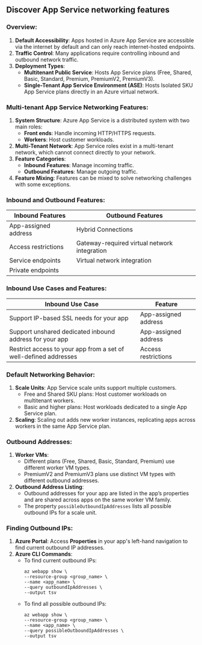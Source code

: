 Discover App Service networking features
---

### Overview:
1. **Default Accessibility**: Apps hosted in Azure App Service are accessible via the internet by default and can only reach internet-hosted endpoints.
2. **Traffic Control**: Many applications require controlling inbound and outbound network traffic.
3. **Deployment Types**:
   - **Multitenant Public Service**: Hosts App Service plans (Free, Shared, Basic, Standard, Premium, PremiumV2, PremiumV3).
   - **Single-Tenant App Service Environment (ASE)**: Hosts Isolated SKU App Service plans directly in an Azure virtual network.

### Multi-tenant App Service Networking Features:
1. **System Structure**: Azure App Service is a distributed system with two main roles:
   - **Front ends**: Handle incoming HTTP/HTTPS requests.
   - **Workers**: Host customer workloads.
2. **Multi-Tenant Network**: App Service roles exist in a multi-tenant network, which cannot connect directly to your network.
3. **Feature Categories**:
   - **Inbound Features**: Manage incoming traffic.
   - **Outbound Features**: Manage outgoing traffic.
4. **Feature Mixing**: Features can be mixed to solve networking challenges with some exceptions.

### Inbound and Outbound Features:

| **Inbound Features**           | **Outbound Features**                        |
|--------------------------------|----------------------------------------------|
| App-assigned address           | Hybrid Connections                           |
| Access restrictions            | Gateway-required virtual network integration |
| Service endpoints              | Virtual network integration                  |
| Private endpoints              |                                              |

### Inbound Use Cases and Features:

| **Inbound Use Case**                                              | **Feature**             |
|-------------------------------------------------------------------|-------------------------|
| Support IP-based SSL needs for your app                           | App-assigned address    |
| Support unshared dedicated inbound address for your app           | App-assigned address    |
| Restrict access to your app from a set of well-defined addresses  | Access restrictions     |

### Default Networking Behavior:
1. **Scale Units**: App Service scale units support multiple customers. 
   - Free and Shared SKU plans: Host customer workloads on multitenant workers.
   - Basic and higher plans: Host workloads dedicated to a single App Service plan.
2. **Scaling**: Scaling out adds new worker instances, replicating apps across workers in the same App Service plan.

### Outbound Addresses:
1. **Worker VMs**:
   - Different plans (Free, Shared, Basic, Standard, Premium) use different worker VM types.
   - PremiumV2 and PremiumV3 plans use distinct VM types with different outbound addresses.
2. **Outbound Address Listing**: 
   - Outbound addresses for your app are listed in the app’s properties and are shared across apps on the same worker VM family.
   - The property `possibleOutboundIpAddresses` lists all possible outbound IPs for a scale unit.

### Finding Outbound IPs:
1. **Azure Portal**: Access **Properties** in your app's left-hand navigation to find current outbound IP addresses.
2. **Azure CLI Commands**:
   - To find current outbound IPs:  
     ```
     az webapp show \
     --resource-group <group_name> \
     --name <app_name> \ 
     --query outboundIpAddresses \
     --output tsv
     ```
   - To find all possible outbound IPs:  
     ```
     az webapp show \
     --resource-group <group_name> \ 
     --name <app_name> \ 
     --query possibleOutboundIpAddresses \
     --output tsv
     ```